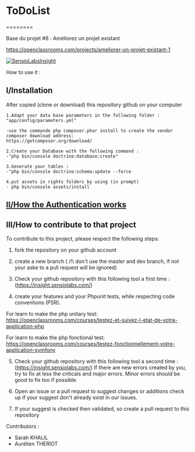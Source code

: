 <h1>ToDoList</h1>
========

Base du projet #8 : Améliorez un projet existant

https://openclassrooms.com/projects/ameliorer-un-projet-existant-1

[![SensioLabsInsight](https://insight.sensiolabs.com/projects/c1ce60cb-19c6-403e-bd82-145ed9b65a80/small.png)](https://insight.sensiolabs.com/projects/c1ce60cb-19c6-403e-bd82-145ed9b65a80)


How to use it :

<h2>I/Installation</h2>

After copied (clone or download) this repository github on your computer

    1.Adapt your data base parameters in the following folder : "app/config/parameters.yml"

    -use the commande php composer.phar install to create the vendor
    composer download address:
    https://getcomposer.org/download/

    2.Create your Database with the following command :
    -"php bin/console doctrine:database:create"

    3.Generate your tables :
    -"php bin/console doctrine:schema:update --force

    4.put assets in rights folders by using (in prompt)
    - php bin/console assets/install

<h2><a href="/Documentation/Authentication.doc">II/How the Authentication works</a></h2>


<H2>III/How to contribute to that project</H2>

To contribute to this project, please respect the following steps:

1) fork the repository on your github account

2) create a new branch ( /!\ don't use the master and dev branch, if not your aske to a pull request will be ignored)

3) Check your github repository with this following tool a first time :(https://insight.sensiolabs.com/)

4) create your features and your Phpunit tests, while respecting code conventions (PSR).

For learn to make the php unitary test:
https://openclassrooms.com/courses/testez-et-suivez-l-etat-de-votre-application-php

For learn to make the php fonctional test:
https://openclassrooms.com/courses/testez-fonctionnellement-votre-application-symfony


5) Check your github repository with this following tool a second time :(https://insight.sensiolabs.com/)
If there are new errors created by you, try to fix at less the criticals and major errors. Minor errors should be good to fix too if possible.

6) Open an issue or a pull request to suggest changes or additions check up if your suggest don't already exist in our issues.

7) If your suggest is checked then validated, so create a pull request to this repository 


Contributors :
 - Sarah KHALIL
 - Aurélien THERIOT
